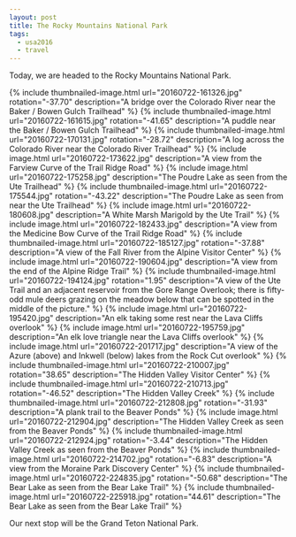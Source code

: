 ```yaml
---
layout: post
title: The Rocky Mountains National Park
tags:
  - usa2016
  - travel
---
```


Today, we are headed to the Rocky Mountains National Park.

  {% include thumbnailed-image.html url="20160722-161326.jpg" rotation="-37.70"
     description="A bridge over the Colorado River near the Baker / Bowen Gulch Trailhead" %}
  {% include thumbnailed-image.html url="20160722-161615.jpg" rotation="-41.65"
     description="A puddle near the Baker / Bowen Gulch Trailhead" %}
  {% include thumbnailed-image.html url="20160722-170131.jpg" rotation="-28.72"
     description="A log across the Colorado River near the Colorado River Trailhead" %}
  {% include image.html url="20160722-173622.jpg"
     description="A view from the Farview Curve of the Trail Ridge Road" %}
  {% include image.html url="20160722-175258.jpg"
     description="The Poudre Lake as seen from the Ute Trailhead" %}
  {% include thumbnailed-image.html url="20160722-175544.jpg" rotation="-43.22"
     description="The Poudre Lake as seen from near the Ute Trailhead" %}
  {% include image.html url="20160722-180608.jpg"
     description="A White Marsh Marigold by the Ute Trail" %}
  {% include image.html url="20160722-182433.jpg"
     description="A view from the Medicine Bow Curve of the Trail Ridge Road" %}
  {% include thumbnailed-image.html url="20160722-185127.jpg" rotation="-37.88"
     description="A view of the Fall River from the Alpine Visitor Center" %}
  {% include image.html url="20160722-190604.jpg"
     description="A view from the end of the Alpine Ridge Trail" %}
  {% include thumbnailed-image.html url="20160722-194124.jpg" rotation="1.95"
     description="A view of the Ute Trail and an adjacent reservoir from the Gore Range Overlook; there is fifty-odd mule deers grazing on the meadow below that can be spotted in the middle of the picture." %}
  {% include image.html url="20160722-195420.jpg"
     description="An elk taking some rest near the Lava Cliffs overlook" %}
  {% include image.html url="20160722-195759.jpg"
     description="An elk love triangle near the Lava Cliffs overlook" %}
  {% include image.html url="20160722-201717.jpg"
     description="A view of the Azure (above) and Inkwell (below) lakes from the Rock Cut overlook" %}
  {% include thumbnailed-image.html url="20160722-210007.jpg" rotation="38.65"
     description="The Hidden Valley Visitor Center" %}
  {% include thumbnailed-image.html url="20160722-210713.jpg" rotation="-46.52"
     description="The Hidden Valley Creek" %}
  {% include thumbnailed-image.html url="20160722-212808.jpg" rotation="-31.93"
     description="A plank trail to the Beaver Ponds" %}
  {% include image.html url="20160722-212904.jpg"
     description="The Hidden Valley Creek as seen from the Beaver Ponds" %}
  {% include thumbnailed-image.html url="20160722-212924.jpg" rotation="-3.44"
     description="The Hidden Valley Creek as seen from the Beaver Ponds" %}
  {% include thumbnailed-image.html url="20160722-214702.jpg" rotation="-6.83"
     description="A view from the Moraine Park Discovery Center" %}
  {% include thumbnailed-image.html url="20160722-224835.jpg" rotation="-50.68"
     description="The Bear Lake as seen from the Bear Lake Trail" %}
  {% include thumbnailed-image.html url="20160722-225918.jpg" rotation="44.61"
     description="The Bear Lake as seen from the Bear Lake Trail" %}

Our next stop will be the Grand Teton National Park.
